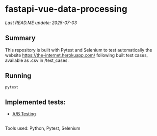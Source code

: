 # fastapi-vue-data-processing
_Last READ.ME update: 2025-07-03_

## Summary

This repository is built with Pytest and Selenium to test automatically the website https://the-internet.herokuapp.com/ following built test cases, available as .csv in /test_cases.

## Running

```
pytest
```

## Implemented tests:

- [A/B Testing](https://the-internet.herokuapp.com/abtest)

##
Tools used: Python, Pytest, Selenium